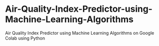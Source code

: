 # Air-Quality-Index-Predictor-using-Machine-Learning-Algorithms
Air Quality Index Predictor using Machine Learning Algorithms on Google Colab using Python
